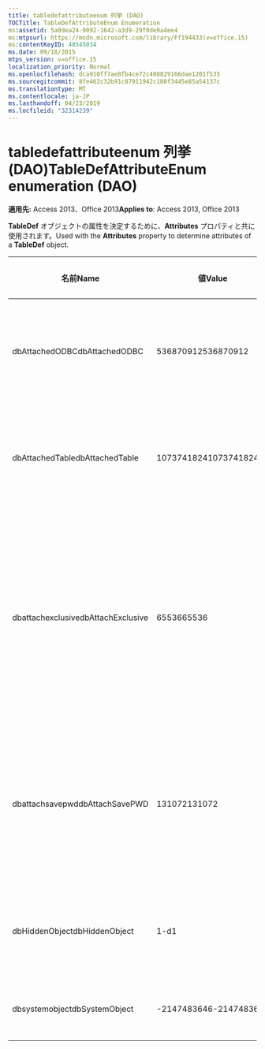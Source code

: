 ```yaml
---
title: tabledefattributeenum 列挙 (DAO)
TOCTitle: TableDefAttributeEnum Enumeration
ms:assetid: 5a0dea24-9092-1642-a3d9-29f0de0a4ee4
ms:mtpsurl: https://msdn.microsoft.com/library/Ff194433(v=office.15)
ms:contentKeyID: 48545034
ms.date: 09/18/2015
mtps_version: v=office.15
localization_priority: Normal
ms.openlocfilehash: dca910ff7ae8fb4ce72c488829166dae1201f535
ms.sourcegitcommit: 8fe462c32b91c87911942c188f3445e85a54137c
ms.translationtype: MT
ms.contentlocale: ja-JP
ms.lasthandoff: 04/23/2019
ms.locfileid: "32314239"
---
```

# <a name="tabledefattributeenum-enumeration-dao"></a><span data-ttu-id="f8a49-102">tabledefattributeenum 列挙 (DAO)</span><span class="sxs-lookup"><span data-stu-id="f8a49-102">TableDefAttributeEnum enumeration (DAO)</span></span>


<span data-ttu-id="f8a49-103">**適用先:** Access 2013、Office 2013</span><span class="sxs-lookup"><span data-stu-id="f8a49-103">**Applies to**: Access 2013, Office 2013</span></span>

<span data-ttu-id="f8a49-104">**TableDef** オブジェクトの属性を決定するために、**Attributes** プロパティと共に使用されます。</span><span class="sxs-lookup"><span data-stu-id="f8a49-104">Used with the **Attributes** property to determine attributes of a **TableDef** object.</span></span>

<table>
<colgroup>
<col style="width: 33%" />
<col style="width: 33%" />
<col style="width: 33%" />
</colgroup>
<thead>
<tr class="header">
<th><p><span data-ttu-id="f8a49-105">名前</span><span class="sxs-lookup"><span data-stu-id="f8a49-105">Name</span></span></p></th>
<th><p><span data-ttu-id="f8a49-106">値</span><span class="sxs-lookup"><span data-stu-id="f8a49-106">Value</span></span></p></th>
<th><p><span data-ttu-id="f8a49-107">説明</span><span class="sxs-lookup"><span data-stu-id="f8a49-107">Description</span></span></p></th>
</tr>
</thead>
<tbody>
<tr class="odd">
<td><p><span data-ttu-id="f8a49-108">dbAttachedODBC</span><span class="sxs-lookup"><span data-stu-id="f8a49-108">dbAttachedODBC</span></span></p></td>
<td><p><span data-ttu-id="f8a49-109">536870912</span><span class="sxs-lookup"><span data-stu-id="f8a49-109">536870912</span></span></p></td>
<td><p><span data-ttu-id="f8a49-110">リンクされた ODBC データベース テーブル。</span><span class="sxs-lookup"><span data-stu-id="f8a49-110">Linked ODBC database table.</span></span></p></td>
</tr>
<tr class="even">
<td><p><span data-ttu-id="f8a49-111">dbAttachedTable</span><span class="sxs-lookup"><span data-stu-id="f8a49-111">dbAttachedTable</span></span></p></td>
<td><p><span data-ttu-id="f8a49-112">1073741824</span><span class="sxs-lookup"><span data-stu-id="f8a49-112">1073741824</span></span></p></td>
<td><p><span data-ttu-id="f8a49-113">リンクされた非 ODBC データベース テーブル。</span><span class="sxs-lookup"><span data-stu-id="f8a49-113">Linked non-ODBC database table.</span></span></p></td>
</tr>
<tr class="odd">
<td><p><span data-ttu-id="f8a49-114">dbattachexclusive</span><span class="sxs-lookup"><span data-stu-id="f8a49-114">dbAttachExclusive</span></span></p></td>
<td><p><span data-ttu-id="f8a49-115">65536</span><span class="sxs-lookup"><span data-stu-id="f8a49-115">65536</span></span></p></td>
<td><p><span data-ttu-id="f8a49-116">リンクされた Microsoft Access データベース エンジン テーブルを排他的に開きます。</span><span class="sxs-lookup"><span data-stu-id="f8a49-116">Opens a linked Microsoft Access database engine table for exclusive use.</span></span></p></td>
</tr>
<tr class="even">
<td><p><span data-ttu-id="f8a49-117">dbattachsavepwd</span><span class="sxs-lookup"><span data-stu-id="f8a49-117">dbAttachSavePWD</span></span></p></td>
<td><p><span data-ttu-id="f8a49-118">131072</span><span class="sxs-lookup"><span data-stu-id="f8a49-118">131072</span></span></p></td>
<td><p><span data-ttu-id="f8a49-119">リンクされたリモート テーブルのユーザー ID とパスワードを保存します。</span><span class="sxs-lookup"><span data-stu-id="f8a49-119">Saves user ID and password for linked remote table.</span></span></p></td>
</tr>
<tr class="odd">
<td><p><span data-ttu-id="f8a49-120">dbHiddenObject</span><span class="sxs-lookup"><span data-stu-id="f8a49-120">dbHiddenObject</span></span></p></td>
<td><p><span data-ttu-id="f8a49-121">1-d</span><span class="sxs-lookup"><span data-stu-id="f8a49-121">1</span></span></p></td>
<td><p><span data-ttu-id="f8a49-122">隠しテーブル (一時的な用途用)。</span><span class="sxs-lookup"><span data-stu-id="f8a49-122">Hidden table (for temporary use).</span></span></p></td>
</tr>
<tr class="even">
<td><p><span data-ttu-id="f8a49-123">dbsystemobject</span><span class="sxs-lookup"><span data-stu-id="f8a49-123">dbSystemObject</span></span></p></td>
<td><p><span data-ttu-id="f8a49-124">-2147483646</span><span class="sxs-lookup"><span data-stu-id="f8a49-124">-2147483646</span></span></p></td>
<td><p><span data-ttu-id="f8a49-125">システム テーブル。</span><span class="sxs-lookup"><span data-stu-id="f8a49-125">System table.</span></span></p></td>
</tr>
</tbody>
</table>

